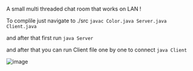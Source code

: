 A small multi threaded chat room that works on LAN ! 

  To complile just navigate to ./src
    ` javac Color.java Server.java Client.java `

  and after that first run 
    ` java Server ` 

  and after that you can run Client file one by one to connect 
     ` java Client ` 

  ![image](https://github.com/user-attachments/assets/4a89cb04-68d1-41bf-8675-7726180cb00f)
